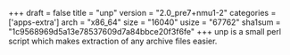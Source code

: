 +++
draft = false
title = "unp"
version = "2.0_pre7+nmu1-2"
categories = ['apps-extra']
arch = "x86_64"
size = "16040"
usize = "67762"
sha1sum = "1c9568969d5a13e78537609d7a84bbce20f3f6fe"
+++
unp is a small perl script which makes extraction of any archive files easier.